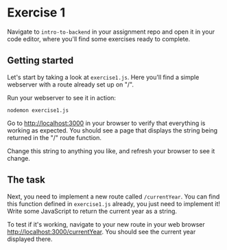 # Exercise 1

Navigate to `intro-to-backend` in your assignment repo and open it in your code editor, where you'll find some exercises ready to complete.

## Getting started
Let's start by taking a look at `exercise1.js`. Here you'll find a simple webserver with a route already set up on "/". 

Run your webserver to see it in action:

```shell
nodemon exercise1.js
```

Go to <http://localhost:3000> in your browser to verify that everything is working as expected. You should see a page that displays the string being returned in the "/" route function.

Change this string to anything you like, and refresh your browser to see it change.

## The task

Next, you need to implement a new route called `/currentYear`. You can find this function defined in `exercise1.js` already, you just need to implement it! Write some JavaScript to return the current year as a string.

To test if it's working, navigate to your new route in your web browser <http://localhost:3000/currentYear>. You should see the current year displayed there.

